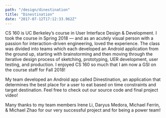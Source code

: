 ```yaml
---
path: "/design/dinestination"
title: "Dinestination"
date: "2017-07-12T17:12:33.962Z"
---
```


CS 160 is UC Berkeley’s course in User Interface Design & Development. I took the course in Spring 2018 — and as an acutely visual person with a passion for interaction-driven engineering, loved the experience. The class was divided into teams which each developed an Android application from the ground up, starting with brainstorming and then moving through the iterative design process of sketching, prototyping, UER development, user testing, and production. I enjoyed CS 160 so much that I am now a GSI on the course staff for Fall 2018!

My team developed an Android app called Dinestination, an application that determines the best place for a user to eat based on time constraints and target destination. Feel free to check out our source code and final project video!

Many thanks to my team members Irene Li, Daryus Medora, Michael Ferrin, & Michael Zhao for our very successful project and for being a power team!
